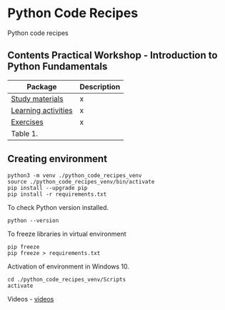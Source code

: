 # Python Code Recipes
Python code recipes

## Contents Practical Workshop - Introduction to Python Fundamentals

| Package                   | Description            |
|---------------------------|-------------------------|
| [Study materials](https://github.com/juancarlosmiranda/python_code_recipes/tree/main/workshop_aua_slides) | x |
| [Learning activities](https://github.com/juancarlosmiranda/python_code_recipes/tree/main/workshop_aua_slides) | x |
| [Exercises](https://github.com/juancarlosmiranda/python_code_recipes/tree/main/workshop_aua_slides) | x |
| Table 1. |  |




## Creating environment
```
python3 -m venv ./python_code_recipes_venv
source ./python_code_recipes_venv/bin/activate
pip install --upgrade pip
pip install -r requirements.txt
```

To check Python version installed.
```
python --version
```

To freeze libraries in virtual environment
```
pip freeze
pip freeze > requirements.txt
```

Activation of environment in Windows 10.
```
cd ./python_code_recipes_venv/Scripts
activate
```

Videos - 
[videos](https://drive.google.com/drive/folders/1yutCgClZ_jfDEANlMQ3ixUFFoq79nVl-?usp=sharing)

